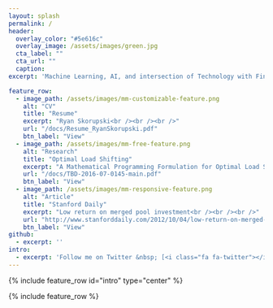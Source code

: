 ```yaml
---
layout: splash
permalink: /
header:
  overlay_color: "#5e616c"
  overlay_image: /assets/images/green.jpg
  cta_label: ""
  cta_url: ""
  caption:
excerpt: 'Machine Learning, AI, and intersection of Technology with Finance, Economics, and Business.<br /> '

feature_row:
  - image_path: /assets/images/mm-customizable-feature.png
    alt: "CV"
    title: "Resume"
    excerpt: "Ryan Skorupski<br /><br /><br />"
    url: "/docs/Resume_RyanSkorupski.pdf"
    btn_label: "View"
  - image_path: /assets/images/mm-free-feature.png
    alt: "Research"
    title: "Optimal Load Shifting"
    excerpt: "A Mathematical Programming Formulation for Optimal Load Shifting of Electricity Demand for the Smart Grid"
    url: "/docs/TBD-2016-07-0145-main.pdf"
    btn_label: "View"
  - image_path: /assets/images/mm-responsive-feature.png
    alt: "Article"
    title: "Stanford Daily"
    excerpt: "Low return on merged pool investment<br /><br /><br />"
    url: "http://www.stanforddaily.com/2012/10/04/low-return-on-merged-pool-investment/"
    btn_label: "View"
github:
  - excerpt: ''
intro:
  - excerpt: 'Follow me on Twitter &nbsp; [<i class="fa fa-twitter"></i> @Fin_n_Tech](https://twitter.com/Fin_n_Tech){: .btn .btn--twitter}'
---
```


{% include feature_row id="intro" type="center" %}

{% include feature_row %}

